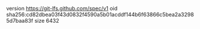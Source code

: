 version https://git-lfs.github.com/spec/v1
oid sha256:cd82dbea03f43d0832f4590a5b01acddf144b6f63866c5bea2a32985d7baa83f
size 6432
